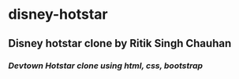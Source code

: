 # disney-hotstar
## Disney hotstar clone by Ritik Singh Chauhan 
### <i>Devtown Hotstar clone using html, css, bootstrap </i>

